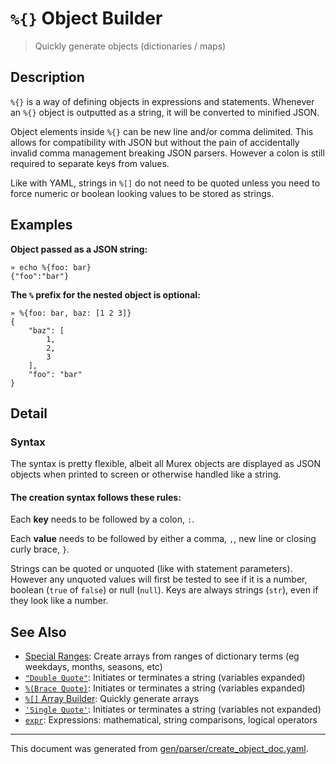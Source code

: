 # `%{}` Object Builder

> Quickly generate objects (dictionaries / maps)

## Description

`%{}` is a way of defining objects in expressions and statements. Whenever an
`%{}` object is outputted as a string, it will be converted to minified JSON.

Object elements inside `%{}` can be new line and/or comma delimited. This
allows for compatibility with JSON but without the pain of accidentally invalid
comma management breaking JSON parsers. However a colon is still required to
separate keys from values.

Like with YAML, strings in `%[]` do not need to be quoted unless you need to
force numeric or boolean looking values to be stored as strings.



## Examples

**Object passed as a JSON string:**

```
» echo %{foo: bar}
{"foo":"bar"}
```

**The `%` prefix for the nested object is optional:**

```
» %{foo: bar, baz: [1 2 3]}
{
    "baz": [
        1,
        2,
        3
    ],
    "foo": "bar"
}
```

## Detail

### Syntax

The syntax is pretty flexible, albeit all Murex objects are displayed as JSON
objects when printed to screen or otherwise handled like a string.

#### The creation syntax follows these rules:

Each **key** needs to be followed by a colon, `:`.

Each **value** needs to be followed by either a comma, `,`, new line or closing
curly brace, `}`.

Strings can be quoted or unquoted (like with statement parameters). However any
unquoted values will first be tested to see if it is a number, boolean (`true`
of `false`) or null (`null`). Keys are always strings (`str`), even if they
look like a number.

## See Also

* [Special Ranges](../mkarray/special.md):
  Create arrays from ranges of dictionary terms (eg weekdays, months, seasons, etc)
* [`"Double Quote"`](../parser/double-quote.md):
  Initiates or terminates a string (variables expanded)
* [`%(Brace Quote)`](../parser/brace-quote.md):
  Initiates or terminates a string (variables expanded)
* [`%[]` Array Builder](../parser/create-array.md):
  Quickly generate arrays
* [`'Single Quote'`](../parser/single-quote.md):
  Initiates or terminates a string (variables not expanded)
* [`expr`](../commands/expr.md):
  Expressions: mathematical, string comparisons, logical operators

<hr/>

This document was generated from [gen/parser/create_object_doc.yaml](https://github.com/lmorg/murex/blob/master/gen/parser/create_object_doc.yaml).